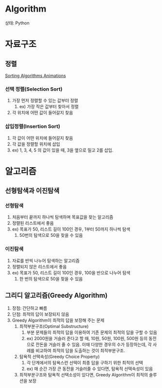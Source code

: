 # Algorithm

상태: Python

# 자료구조

## 정렬

[Sorting Algorithms Animations](https://www.toptal.com/developers/sorting-algorithms)

### 선택 정렬(Selection Sort)

1. 가장 먼저 정렬할 수 있는 값부터 정렬
    1. ex) 가장 작은 값부터 찾아서 정렬
2. 각 위치에 어떤 값이 들어갈지 찾음

### 삽입정렬(Insertion Sort)

1. 각 값이 어떤 위치에 들어갈지 찾음
2. 각 값을 정렬할 위치에 삽입
3. ex) 1, 3, 4, 5 의 값이 있을 때, 3을 옆으로 밀고 2를 삽입.  

# 알고리즘

## 선형탐색과 이진탐색

### 선형탐색

1. 처음부터 끝까지 하나씩 탐색하며 목표값을 찾는 알고리즘
2. 정렬된 리스트에서 좋음
3. ex) 목표가 50, 리스트 길이 100인 경우, 1부터 50까지 하나씩 탐색
    1. 50번의 탐색으로 50을 찾을 수 있음

### 이진탐색

1. 자료를 반씩 나누어 탐색하는 알고리즘
2. 정렬되지 않은 리스트에서 좋음
3. ex) 목표가 50, 리스트 길이 100인 경우, 100을 반으로 나누어 탐색
    1. 한 번의 탐색으로 50을 찾을 수 있음

## 그리디 알고리즘(Greedy Algorithm)

1. 장점: 간단하고 빠름
2. 단점: 최적의 답이 보장되지 않음
3. Greedy Algorithm이 최적의 답을 보장해 주는 문제
    1. 최적부분구조(Optimal Substructure)
        1. 부분 문제들의 최적의 답을 이용하여 기존 문제의 최적의 답을 구할 수 있음
        2. ex) 2000원을 거슬러 준다고 할 때, 10원, 50원, 100원, 500원 등의 동전으로 잔돈을 거슬러 줄 수 있음. 이때 다양한 경우의 수가 등장하는데, 각 사례를 비교하여 최적의 답을 도출하는 것이 최적부분구조.
    2. 탐욕적 선택속성(Greedy Choice Property)
        1. 각 단계에서의 탐욕스런 선택이 최종 답을 구하기 위한 최적의 선택
        2. ex) 매 순간 가장 큰 동전을 거슬러줄 수 있다면, 탐욕적 선택속성이 있음
    3. 최적부분구조와 탐욕적 선택소성이 있다면, Greedy Algorithm이 최적의 솔루션을 보장